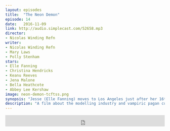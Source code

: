 ```yaml
---
layout: episodes
title:  "The Neon Demon"
episode: 14
date:   2016-11-09
link: http://audio.simplecast.com/52658.mp3
director: 
- Nicolas Winding Refn
writer: 
- Nicolas Winding Refn
- Mary Laws
- Polly Stenham
stars: 
- Elle Fanning
- Christina Hendricks
- Keanu Reeves
- Jena Malone
- Bella Heathcote
- Abbey Lee Kershaw
image: neon-demon-tcftss.png
synopsis: "Jesse (Elle Fanning) moves to Los Angeles just after her 16th birthday to launch a career as a model. The head of her agency tells the innocent teen that she has the qualities to become a top star. Jesse soon faces the wrath of ruthless vixens who despise her fresh-faced beauty. On top of that, she must contend with a seedy motel manager and a creepy photographer. As Jesse starts to take the fashion world by storm, her personality changes in ways that could help her against her cutthroat rivals."
description: "A film about the modelling industry and vampiric pagan cults? Well let's try and unpack the Neon Demon this week. Josh and Damian talk about Winding Refn's latest film and whether it's even good."
---
```

<iframe frameborder='0' height='36px' scrolling='no' seamless src='https://simplecast.com/e/52658?style=dark' width='100%'></iframe>